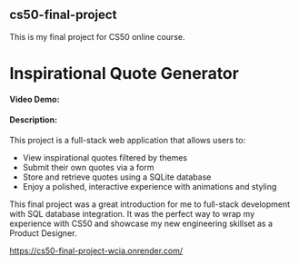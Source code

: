 ## cs50-final-project
This is my final project for CS50 online course.

# Inspirational Quote Generator
#### Video Demo:  <URL HERE>
#### Description:
This project is a full-stack web application that allows users to:

- View inspirational quotes filtered by themes
- Submit their own quotes via a form
- Store and retrieve quotes using a SQLite database
- Enjoy a polished, interactive experience with animations and styling

This final project was a great introduction for me to full-stack development with SQL database integration. It was the perfect way to wrap my experience with CS50 and showcase my new engineering skillset as a Product Designer.

https://cs50-final-project-wcia.onrender.com/
